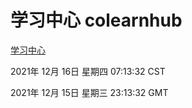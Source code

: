# 学习中心 colearnhub
[学习中心](http://59.174.25.102:56308/colearnhub/)

2021年 12月 16日 星期四 07:13:32 CST

2021年 12月 15日 星期三 23:13:32 GMT
